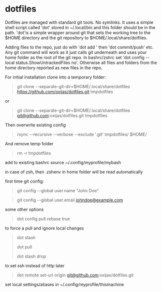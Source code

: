 # dotfiles

Dotfiles are managed with standard git tools. No symlinks.
It uses a simple shell script called 'dot' stored in ~/.local/bin and this folder should be in the path.
'dot'is a simple wrapper around git that sets the working tree to the $HOME directory and the git repository to $HOME/.local/share/dotfiles.

Adding files to the repo, just do with 'dot add <filename>' then 'dot commit/push' etc.
Any git command will work as it just calls git underneath and uses your home folder as the root of the git repo.
In bashrc/zshrc set 'dot config --local status.ShowUntrackedFiles no'.
Otherwise all files and folders from the home directory reported as new files in the repo.

For initial installation clone into a temporary folder:
> git clone --separate-git-dir=$HOME/.local/share/dotfiles https://github.com/oxijas/dotfiles.git tmpdotfiles 
  
or
  
> git clone --separate-git-dir=$HOME/.local/share/dotfiles git@github.com:oxijas/dotfiles.git tmpdotfiles
  
Then overwrite existing config
> rsync --recursive --verbose --exclude '.git' tmpdotfiles/ $HOME/

And remove temp folder
> rm -r tmpdotfiles

add to existing bashrc
source ~/.config/myprofile/mybash

in case of zsh, then .zshenv in home folder will be read automatically
  
first time git config:
> git config --global user.name "John Doe"

> git config --global user.email johndoe@example.com

some other options  
> dot config pull.rebase true

to force a pull and ignore local changes
> dot stash
>
> dot pull
>
> dot stash drop

to set ssh instead of http later
> dot remote set-url origin git@github.com:oxijas/dotfiles.git

set local settings/aliases in  ~/.config/myprofile/thismachine
